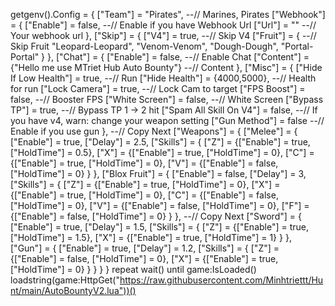 getgenv().Config = {
    ["Team"] = "Pirates", --// Marines, Pirates
    ["Webhook"] = {
        ["Enable"] = false, --// Enable if you have Webhook Url
        ["Url"] = "" --// Your webhook url
    },
    ["Skip"] = {
        ["V4"] = true, --// Skip V4
        ["Fruit"] = { --// Skip Fruit
            "Leopard-Leopard",
            "Venom-Venom",
            "Dough-Dough",
            "Portal-Portal"
        }
    },
    ["Chat"] = {
        ["Enable"] = false, --// Enable Chat
        ["Content"] = {"Hello me use MTriet Hub Auto Bounty"} --// Content
    },
    ["Misc"] = {
        ["Hide If Low Health"] = true, --// Run
        ["Hide Health"] = {4000,5000}, --// Health for run
        ["Lock Camera"] = true, --// Lock Cam to target
        ["FPS Boost"] = false, --// Booster FPS
        ["White Screen"] = false, --// White Screen
        ["Bypass TP"] = true, --// Bypass TP 1 -> 2 hit
        ["Spam All Skill On V4"] = false, --// If you have v4, warn: change your weapon setting
        ["Gun Method"] = false --// Enable if you use gun
    },
    --// Copy Next
    ["Weapons"] = {
        ["Melee"] = {
            ["Enable"] = true,
            ["Delay"] = 2.5,
            ["Skills"] = {
                ["Z"] = {["Enable"] = true, ["HoldTime"] = 0.5},
                ["X"] = {["Enable"] = true, ["HoldTime"] = 0},
                ["C"] = {["Enable"] = true, ["HoldTime"] = 0},
                ["V"] = {["Enable"] = false, ["HoldTime"] = 0}
            }
        },
        ["Blox Fruit"] = {
            ["Enable"] = false,
            ["Delay"] = 3,
            ["Skills"] = {
                ["Z"] = {["Enable"] = true, ["HoldTime"] = 0},
                ["X"] = {["Enable"] = true, ["HoldTime"] = 0},
                ["C"] = {["Enable"] = false, ["HoldTime"] = 0},
                ["V"] = {["Enable"] = false, ["HoldTime"] = 0},
                ["F"] = {["Enable"] = false, ["HoldTime"] = 0}
            }
        },
        --// Copy Next
        ["Sword"] = {
            ["Enable"] = true,
            ["Delay"] = 1.5,
            ["Skills"] = {
                ["Z"] = {["Enable"] = true, ["HoldTime"] = 1.5},
                ["X"] = {["Enable"] = true, ["HoldTime"] = 1}
            } 
        },      
        ["Gun"] = {
            ["Enable"] = true,
            ["Delay"] = 1.2,
            ["Skills"] = {
                ["Z"] = {["Enable"] = false, ["HoldTime"] = 0},
                ["X"] = {["Enable"] = true, ["HoldTime"] = 0}
            } 
        }
    }
}
repeat wait() until game:IsLoaded()
loadstring(game:HttpGet("https://raw.githubusercontent.com/Minhtriettt/Hunt/main/AutoBountyV2.lua"))()
